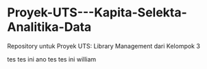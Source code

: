 # Proyek-UTS---Kapita-Selekta-Analitika-Data
Repository untuk Proyek UTS: Library Management dari Kelompok 3

tes tes ini ano
tes tes ini william
